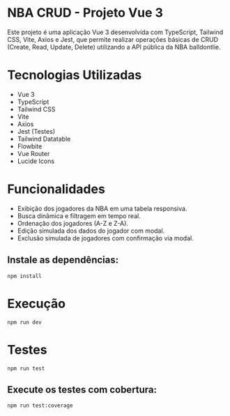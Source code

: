 # NBA CRUD - Projeto Vue 3

Este projeto é uma aplicação Vue 3 desenvolvida com TypeScript, Tailwind CSS, Vite, Axios e Jest, que permite realizar operações básicas de CRUD (Create, Read, Update, Delete) utilizando a API pública da NBA balldontlie.

# Tecnologias Utilizadas

- Vue 3
- TypeScript
- Tailwind CSS
- Vite
- Axios
- Jest (Testes)
- Tailwind Datatable
- Flowbite
- Vue Router
- Lucide Icons

# Funcionalidades

- Exibição dos jogadores da NBA em uma tabela responsiva.
- Busca dinâmica e filtragem em tempo real.
- Ordenação dos jogadores (A-Z e Z-A).
- Edição simulada dos dados do jogador com modal.
- Exclusão simulada de jogadores com confirmação via modal.

## Instale as dependências:
```
npm install
```
# Execução
```
npm run dev
```
# Testes
```
npm run test
```
## Execute os testes com cobertura:
```
npm run test:coverage
```
